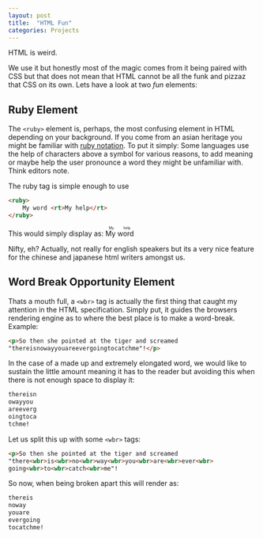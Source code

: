```yaml
---
layout: post
title:  "HTML Fun"
categories: Projects
---
```

HTML is weird. 

We use it but honestly most of the magic
comes from it being paired with CSS but that does not mean
that HTML cannot be all the funk and pizzaz that CSS on its own.
Lets have a look at two _fun_ elements:

## Ruby Element  
  
The `<ruby>` element is, perhaps, the most confusing element in HTML depending on your background.
If you come from an asian heritage you might be familiar with [ruby notation](https://en.wikipedia.org/wiki/Ruby_character).
To put it simply: Some languages use the help of characters above a symbol for various reasons,
to add meaning or maybe help the user pronounce a word they might be unfamiliar with.
Think editors note.

The ruby tag is simple enough to use  

```html
<ruby>
    My word <rt>My help</rt>
</ruby>
```  

This would simply display as:
<ruby>
    My word <rt>My help</rt>
</ruby>  


Nifty, eh?
Actually, not really for english speakers but its a very nice feature for the chinese and japanese
html writers amongst us.

## Word Break Opportunity Element
Thats a mouth full, a `<wbr>` tag is actually the first thing that caught my attention in the HTML
specification. Simply put, it guides the browsers rendering engine as to where the best place is
to make a word-break.  
Example:  
```html
<p>So then she pointed at the tiger and screamed
"thereisnowayyouareevergoingtocatchme"!</p>
```
In the case of a made up and extremely elongated word, we would like to sustain the little amount
meaning it has to the reader but avoiding this when there is not enough space to display it:
```html
thereisn
owayyou
areeverg
oingtoca
tchme!
```
Let us split this up with some `<wbr>` tags:
```html
<p>So then she pointed at the tiger and screamed
"there<wbr>is<wbr>no<wbr>way<wbr>you<wbr>are<wbr>ever<wbr>
going<wbr>to<wbr>catch<wbr>me"!
```
So now, when being broken apart this will render as:
```html
thereis
noway
youare
evergoing
tocatchme!
```
